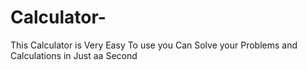 # Calculator-
This Calculator is Very Easy To use you Can Solve your Problems and Calculations in Just aa Second 
